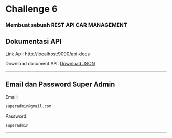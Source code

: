 # **Challenge 6**
### Membuat sebuah REST API CAR MANAGEMENT

## Dokumentasi API
Link Api: http://localhost:9090/api-docs

Download document API:
[Download JSON](swagger.json)


---

## Email dan Password Super Admin
Email:
```sh
superadmin@gmail.com
```
Password:
```sh
superadmin
```
---
